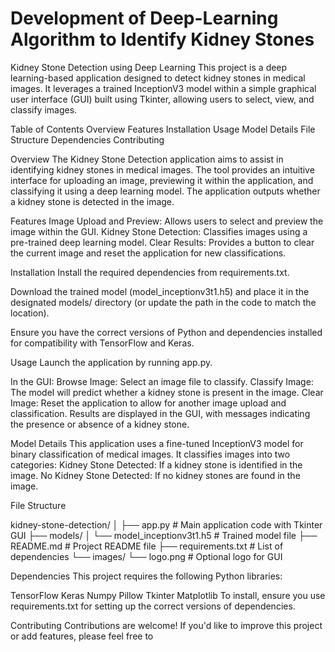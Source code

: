 # Development of Deep-Learning Algorithm to Identify Kidney Stones

Kidney Stone Detection using Deep Learning
This project is a deep learning-based application designed to detect kidney stones in medical images. It leverages a trained InceptionV3 model within a simple graphical user interface (GUI) built using Tkinter, allowing users to select, view, and classify images.

Table of Contents
Overview
Features
Installation
Usage
Model Details
File Structure
Dependencies
Contributing


Overview
The Kidney Stone Detection application aims to assist in identifying kidney stones in medical images. The tool provides an intuitive interface for uploading an image, previewing it within the application, and classifying it using a deep learning model. The application outputs whether a kidney stone is detected in the image.

Features
Image Upload and Preview: Allows users to select and preview the image within the GUI.
Kidney Stone Detection: Classifies images using a pre-trained deep learning model.
Clear Results: Provides a button to clear the current image and reset the application for new classifications.

Installation
Install the required dependencies from requirements.txt.

Download the trained model (model_inceptionv3t1.h5) and place it in the designated models/ directory (or update the path in the code to match the location).

Ensure you have the correct versions of Python and dependencies installed for compatibility with TensorFlow and Keras.

Usage
Launch the application by running app.py.

In the GUI:
Browse Image: Select an image file to classify.
Classify Image: The model will predict whether a kidney stone is present in the image.
Clear Image: Reset the application to allow for another image upload and classification.
Results are displayed in the GUI, with messages indicating the presence or absence of a kidney stone.

Model Details
This application uses a fine-tuned InceptionV3 model for binary classification of medical images. It classifies images into two categories:
Kidney Stone Detected: If a kidney stone is identified in the image.
No Kidney Stone Detected: If no kidney stones are found in the image.


File Structure

kidney-stone-detection/
│
├── app.py                   # Main application code with Tkinter GUI
├── models/
│   └── model_inceptionv3t1.h5  # Trained model file
├── README.md                # Project README file
├── requirements.txt         # List of dependencies
└── images/
    └── logo.png             # Optional logo for GUI


Dependencies
This project requires the following Python libraries:

TensorFlow
Keras
Numpy
Pillow
Tkinter
Matplotlib
To install, ensure you use requirements.txt for setting up the correct versions of dependencies.

Contributing
Contributions are welcome! If you'd like to improve this project or add features, please feel free to
